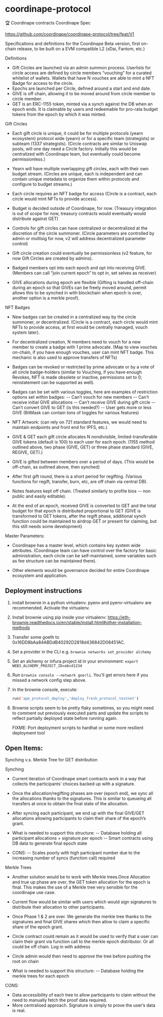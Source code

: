 # coordinape-protocol

🏆 Coordinape contracts
Coordinape Spec

https://github.com/coordinape/coordinape-protocol/tree/feat/V1

Specifications and definitions for the Coordinape Beta version, first on-chain release, to be built on a EVM compatible L2 (xDai, Fantom, etc.)

Definitions

-   Gift Circles are launched via an admin summon process. Userlists for circle access are defined by circle members “vouching” for a curated whitelist of wallets. Wallets that have N vouches are able to mint a NFT Badge for access to the circle.
-   Epochs are launched per Circle, defined around a start and end date.
-   GIVE is off chain, allowing it to be moved around from circle member to circle member.
-   GET is an ERC-1155 token, minted via a synch against the DB when an epoch ends. It is claimable by users and redeemable for pro-rata budget tokens from the epoch by which it was minted.

Gift Circles

-   Each gift circle is unique, it could be for multiple protocols (yearn ecosystem) protocol wide (yearn) or for a specific team (strategists) or subteam (1337 strategists).
    (Circle contracts are similar to Uniswap pools, will one day need a Circle factory. Initially this would be centralized with Coordinape team, but eventually could become permissionless.)

-   Yearn will have multiple overlapping gift circles, each with their own budget stream.
    (Circles are unique, each is independent and can contain unique metadata to organize them within protocols and configure to budget streams.)

-   Each circle requires an NFT badge for access
    (Circle is a contract, each circle would mint NFTs to provide access).

-   Budget is decided outside of Coordinape, for now.
    (Treasury integration is out of scope for now, treasury contracts would eventually would distribute against GET)

-   Controls for gift circles can have centralized or decentralized at the discretion of the circle summoner.
    (Circle parameters are controlled by admin or multisig for now, v2 will address decentralized parameter control)

-   Gift circle creation could eventually be permissionless
    (v2 feature, for now Gift Circles are created by admins).

-   Badged members opt into each epoch and opt into receiving GIVE.
    (Members can call “join current epoch” to opt in, set selves as receiver)

-   GIVE allocations during epoch are flexible
    (Gifting is handled off-chain during an epoch so that GIVEs can be freely moved around, permit allows this to be synched in with blockchain when epoch is over, another option is a merkle proof).

NFT Badges

-   New badges can be created in a centralized way by the circle summoner, or decentralized.
    (Circle is a contract, each circle would mint NFTs to provide access, at first would be centrally managed, vouch system later).

-   For decentralized creation, N members need to vouch for a new member to create a badge with 1 prime advocate.
    (Map to view vouches on-chain, if you have enough vouches, user can mint NFT badge. This mechanic is also used to approve transfers of NFTs)

-   Badges can be revoked or restricted by prime advocate or by a vote of all circle badge-holders
    (similar to Vouching, if you have enough Revokes, NFT is made obsolete or inactive, permissions set to 0; reinstatement can be supported as well).

-   Badges can be set with various toggles, here are examples of restriction options set within badges:
    -- Can’t vouch for new members
    -- Can’t receive initial GIVE allocations
    -- Can’t receive GIVE during gift circle
    -- Can’t convert GIVE to GET (is this needed?)
    -- User gets more or less GIVE
    (BitMask can contain tons of toggles for various features)

-   NFT Artwork:
    (can rely on 721 standard features, we would need to maintain endpoints and front end for IPFS, etc.)

-   GIVE & GET
    each gift circle allocates N nondivisible, limited-transferable GIVE tokens (default is 100) to each user for each epoch.
    (1155 method outlined above, two phase (GIVE, GET) or three phase standard (GIVE, REGIVE, GET).)

-   GIVE is gifted between members over a period of days.
    (This would be off-chain, as outlined above, then synched)

-   After first gift round, there is a short period for regifting.
    (Various functions for regift, transfer, burn, etc, are off chain via central DB).

-   Notes features kept off chain.
    (Treated similarly to profile bios -- non public and easily editable).

-   At the end of an epoch, received GIVE is converted to GET and the total budget for that epoch is distributed proportional to GET
    (GIVE is transformed to GET tokens, after the regift phase, additional synch function could be maintained to airdrop GET or present for claiming, but this still needs some development)

Master Parameters:

-   Coordinape has a master level, which contains key system wide attributes.
    (Coordinape team can have control over the factory for basic administration, each circle can be self-maintained, some variables such as fee structure can be maintained there).

-   Other elements would be governance decided for entire Coordinape ecosystem and application.

## Deployment instructions

1. install brownie in a python virtualenv. pyenv and pyenv-virtualenv are recommended. Activate the virtualenv.
2. Install brownie using pip inside your virtualenv: https://eth-brownie.readthedocs.io/en/stable/install.html#other-installation-methods
3. Transfer some goeth to 0x16DD8bAa84ABDdB40292D2818d436842D08451AC.
4. Set a provider in the CLI e.g. `brownie networks set_provider alchemy`
5. Set an alchemy or infura project id in your environment:
   `export WEB3_ALCHEMY_PROJECT_ID=abcd1234`
6. Run `brownie console --network goerli`. You'll get errors here if you missed
   a network config step above.
7. In the brownie console, execute:
    ```sh
    run('ape_protocol_deploy','deploy_fresh_protocol_testnet')
    ```
8. Brownie scripts seem to be pretty flaky sometimes, so you might need to
   comment out previously executed parts and update the scripts to reflect
   partially deployed state before running again.

    FIXME: Port deployment scripts to hardhat or some more resilient deployment
    tool

## Open Items:

Synching v.s. Merkle Tree for GET distribution

Synching

-   Current iteration of Coordinape smart contracts work in a way that collects the participants’ choices backed up with a signature.

-   Once the allocation/regifting phases are over (epoch end), we sync all the allocations thanks to the signatures. This is similar to queueing all transfers at once to obtain the final state of the allocation.

-   After syncing each participant, we end up with the final GIVE/GET allocations allowing participants to claim their share of the epoch’s grant.

-   What is needed to support this structure:
    -- Database holding all participant allocations + signature per epoch
    -- Smart contracts using DB data to generate final epoch state

-   CONS:
    -- Scales poorly with high participant number due to the increasing number of syncs (function call) required

Merkle Trees

-   Another solution would be to work with Merkle trees.Once Allocation and true up phase are over, the GET token allocation for the epoch is final. This makes the use of a Merkle tree very sensible for the coordinape use case.

-   Current flow would be similar with users which would sign signatures to distribute their allocation to other participants.

-   Once Phase 1 & 2 are over. We generate the merkle tree thanks to the signatures and final GIVE shares which then allow to claim a specific share of the epoch grant.

-   Circle contract could remain as it would be used to verify that a user can claim their grant via function call to the merkle epoch distributor.
    Or all could be off chain. Log in with address

-   Circle admin would then need to approve the tree before pushing the root on chain

-   What is needed to support this structure:
    -- Database holding the merkle trees for each epoch

CONS:

-   Data accessibility of each tree to allow participants to claim without the need to manually fetch the proof data required.
-   More centralised approach. Signature is simply to prove the user’s data is real.
